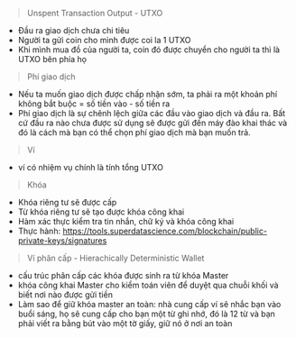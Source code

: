 > Unspent Transaction Output - UTXO
- Đầu ra giao dịch chưa chi tiêu
- Người ta gửi coin cho mình được coi la 1 UTXO
- Khi mình mua đồ của người ta, coin đó được chuyển cho người ta thì là UTXO bên phía họ

> Phí giao dịch 
- Nếu ta muốn giao dịch được chấp nhận sớm, ta phải ra một khoản phí không bắt buộc = số tiền vào - số tiền ra
- Phí giao dịch là sự chênh lệch giữa các đầu vào giao dịch và đầu ra. Bất cứ đầu ra nào chưa được sử dụng sẽ được gửi đến máy đào khai thác và đó là cách mà bạn có thể chọn phí giao dịch mà bạn muốn trả.

> Ví
- ví có nhiệm vụ chính là tính tổng UTXO

> Khóa 
- Khóa riêng tư sẽ được cấp
- Từ khóa riêng tư sẽ tạo được khóa công khai
- Hàm xác thực kiểm tra tin nhắn, chữ ký và khóa công khai
- Thực hành: https://tools.superdatascience.com/blockchain/public-private-keys/signatures

> Ví phân cấp - Hierachically Deterministic Wallet
- cấu trúc phân cấp các khóa được sinh ra từ khóa Master
- khóa công khai Master cho kiểm toán viên để duyệt qua chuỗi khối và biết nơi nào được gửi tiền
- Làm sao để giữ khóa master an toàn: nhà cung cấp ví sẽ nhắc bạn vào buổi sáng, họ sẽ cung cấp cho bạn một từ ghi nhớ, đó là 12 từ và bạn phải viết ra bằng bút vào một tờ giấy, giữ nó ở nơi an toàn

